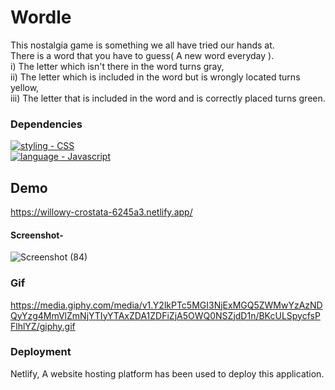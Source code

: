 # Wordle
This nostalgia game is something we all have tried our hands at.
<br>There is a word that you have to guess( A new word everyday ).<br>
i) The letter which isn't there in the word turns gray,<br>
ii) The letter which is included in the word but is wrongly located turns yellow,<br>
iii) The letter that is included in the word and is correctly placed turns green.<br>

### Dependencies
[![styling - CSS](https://img.shields.io/static/v1?label=styling&message=CSS&color=%23D8F32E)](https://web.dev/learn/css/)<br>
[![language - Javascript](https://img.shields.io/static/v1?label=language&message=Javascript&color=%23F39C2E)](https://www.javascript.com/)<br>

## Demo
https://willowy-crostata-6245a3.netlify.app/

#### Screenshot-
![Screenshot (84)](https://user-images.githubusercontent.com/64829176/216807465-baaf670b-3404-4048-9723-44a655ea6445.png)

### Gif
https://media.giphy.com/media/v1.Y2lkPTc5MGI3NjExMGQ5ZWMwYzAzNDQyYzg4MmVlZmNjYTIyYTAxZDA1ZDFiZjA5OWQ0NSZjdD1n/BKcULSpycfsPFlhlYZ/giphy.gif

### Deployment
Netlify, A website hosting platform has been used to deploy this application.

